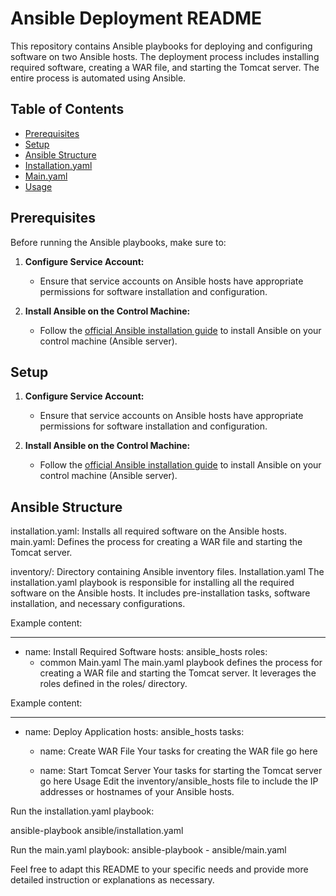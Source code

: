 # Ansible Deployment README

This repository contains Ansible playbooks for deploying and configuring software on two Ansible hosts. The deployment process includes installing required software, creating a WAR file, and starting the Tomcat server. The entire process is automated using Ansible.

## Table of Contents

- [Prerequisites](#prerequisites)
- [Setup](#setup)
- [Ansible Structure](#ansible-structure)
- [Installation.yaml](#installationyaml)
- [Main.yaml](#mainyaml)
- [Usage](#usage)

## Prerequisites

Before running the Ansible playbooks, make sure to:

1. **Configure Service Account:**
   - Ensure that service accounts on Ansible hosts have appropriate permissions for software installation and configuration.

2. **Install Ansible on the Control Machine:**
   - Follow the [official Ansible installation guide](https://docs.ansible.com/ansible/latest/installation_guide/intro_installation.html) to install Ansible on your control machine (Ansible server).

## Setup

1. **Configure Service Account:**
   - Ensure that service accounts on Ansible hosts have appropriate permissions for software installation and configuration.

2. **Install Ansible on the Control Machine:**
   - Follow the [official Ansible installation guide](https://docs.ansible.com/ansible/latest/installation_guide/intro_installation.html) to install Ansible on your control machine (Ansible server).

## Ansible Structure


installation.yaml: Installs all required software on the Ansible hosts.
main.yaml: Defines the process for creating a WAR file and starting the Tomcat server.

inventory/: Directory containing Ansible inventory files.
Installation.yaml
The installation.yaml playbook is responsible for installing all the required software on the Ansible hosts. It includes pre-installation tasks, software installation, and necessary configurations.

Example content:

---
- name: Install Required Software
  hosts: ansible_hosts
  roles:
    - common
Main.yaml
The main.yaml playbook defines the process for creating a WAR file and starting the Tomcat server. It leverages the roles defined in the roles/ directory.

Example content:

---
- name: Deploy Application
  hosts: ansible_hosts
  tasks:
    - name: Create WAR File
         Your tasks for creating the WAR file go here

    - name: Start Tomcat Server
         Your tasks for starting the Tomcat server go here
Usage
Edit the inventory/ansible_hosts file to include the IP addresses or hostnames of your Ansible hosts.

Run the installation.yaml playbook:

ansible-playbook  ansible/installation.yaml

Run the main.yaml playbook:
ansible-playbook - ansible/main.yaml

Feel free to adapt this README to your specific needs and provide more detailed instruction or explanations as necessary.
